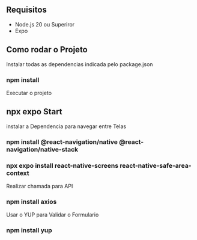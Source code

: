 ## Requisitos

* Node.js 20 ou Superiror
* Expo

## Como rodar o Projeto
Instalar todas as dependencias indicada pelo package.json
### npm install
Executar o projeto
## npx expo Start

instalar a Dependencia para navegar entre Telas
### npm install @react-navigation/native @react-navigation/native-stack
### npx expo install react-native-screens react-native-safe-area-context

Realizar chamada para API
### npm install axios

Usar o YUP para Validar o Formulario
### npm install yup